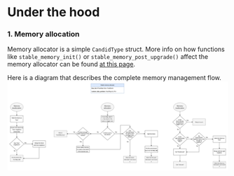 # Under the hood

### 1. Memory allocation
Memory allocator is a simple `CandidType` struct. More info on how functions like `stable_memory_init()` or `stable_memory_post_upgrade()`
affect the memory allocator can be found [at this page](https://docs.rs/ic-stable-memory/latest/ic_stable_memory/).

Here is a diagram that describes the complete memory management flow.
![](./diagrams/memory-allocation.drawio.png)